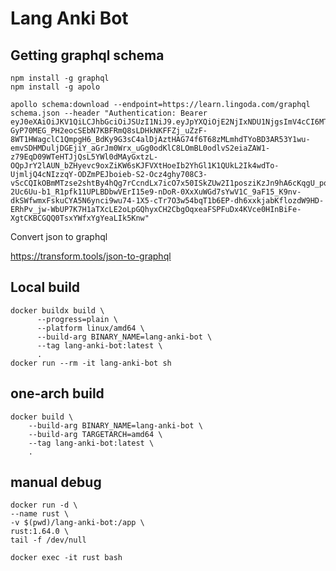 # Lang Anki Bot

## Getting graphql schema

    npm install -g graphql
    npm install -g apolo

    apollo schema:download --endpoint=https://learn.lingoda.com/graphql schema.json --header "Authentication: Bearer eyJ0eXAiOiJKV1QiLCJhbGciOiJSUzI1NiJ9.eyJpYXQiOjE2NjIxNDU1NjgsImV4cCI6MTY2MjE0NzM2OCwic3ViIjoiOTkzOTIxIiwicm9sZXMiOlsiUk9MRV9TVFVERU5UIiwiUk9MRV9VU0VSIl0sInVzZXJuYW1lIjoia2V5cmlkYW5AZ21haWwuY29tIn0.JFDsKWiVQ2J_9GKKthvM3-GyP70MEG_PH2eocSEbN7KBFRmQ8sLDHkNKFFZj_uZzF-8WT1HWagclC1QmpgH6_BdKy9G3sC4alDjAztHAG74f6T68zMLmhdTYoBD3AR53Y1wu-emvSDHMDuljDGEjiY_aGrJm0Wrx_uGg0odKlC8LOmBL0odlvS2eiaZAW1-z79EqD09WTeHTJjQsL5YWl0dMAyGxtzL-OQpJrY2lAUN_bZHyevc9oxZiKW6sKJFVXtHoeIb2YhGl1K1QUkL2Ik4wdTo-UjmljQ4cNIzzqY-ODZmPEJboieb-S2-Ocz4ghy708C3-vScCQIkOBmMTzse2shtBy4hQg7rCcndLx7icO7x50ISkZUw2I1posziKzJn9hA6cKqgU_pqkXS00LzfiOLzmF9wqS1PQIrqnw56P9esGu6_7pIgRrfsC7qf17mBc-2Uc6Uu-b1_R1pfk11UPLBDbwVErI15e9-nDoR-0XxXuWGd7sYwV1C_9aF15_K9nv-dkSWfwmxFskuCYA5N6ynci9wu74-1X5-cTr7O3w54bqT1b6EP-dh6xxkjabKflozdW9HD-ERhPv_jw-WbUP7K7H1aTXcLE2oLpGQhyxCH2CbgOqxeaFSPFuDx4KVce0HInBiFe-XgtCKBCGQQ0TsxYWfxYgYeaLIk5Knw"

Convert json to graphql

https://transform.tools/json-to-graphql

## Local build

    docker buildx build \
          --progress=plain \
          --platform linux/amd64 \
          --build-arg BINARY_NAME=lang-anki-bot \
          --tag lang-anki-bot:latest \
          .
    docker run --rm -it lang-anki-bot sh

## one-arch build
    docker build \
        --build-arg BINARY_NAME=lang-anki-bot \
        --build-arg TARGETARCH=amd64 \
        --tag lang-anki-bot:latest \
        .

## manual debug

    docker run -d \
    --name rust \
    -v $(pwd)/lang-anki-bot:/app \
    rust:1.64.0 \
    tail -f /dev/null

    docker exec -it rust bash